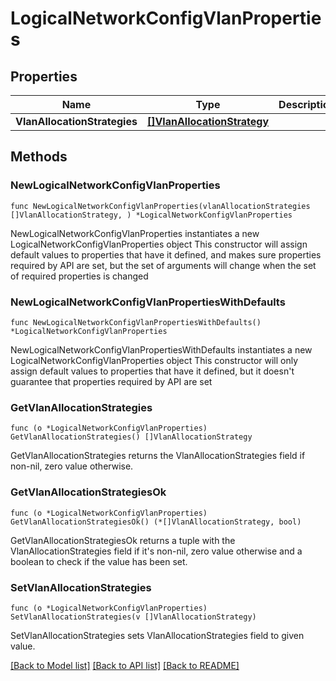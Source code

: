 # LogicalNetworkConfigVlanProperties

## Properties

Name | Type | Description | Notes
------------ | ------------- | ------------- | -------------
**VlanAllocationStrategies** | [**[]VlanAllocationStrategy**](VlanAllocationStrategy.md) |  | 

## Methods

### NewLogicalNetworkConfigVlanProperties

`func NewLogicalNetworkConfigVlanProperties(vlanAllocationStrategies []VlanAllocationStrategy, ) *LogicalNetworkConfigVlanProperties`

NewLogicalNetworkConfigVlanProperties instantiates a new LogicalNetworkConfigVlanProperties object
This constructor will assign default values to properties that have it defined,
and makes sure properties required by API are set, but the set of arguments
will change when the set of required properties is changed

### NewLogicalNetworkConfigVlanPropertiesWithDefaults

`func NewLogicalNetworkConfigVlanPropertiesWithDefaults() *LogicalNetworkConfigVlanProperties`

NewLogicalNetworkConfigVlanPropertiesWithDefaults instantiates a new LogicalNetworkConfigVlanProperties object
This constructor will only assign default values to properties that have it defined,
but it doesn't guarantee that properties required by API are set

### GetVlanAllocationStrategies

`func (o *LogicalNetworkConfigVlanProperties) GetVlanAllocationStrategies() []VlanAllocationStrategy`

GetVlanAllocationStrategies returns the VlanAllocationStrategies field if non-nil, zero value otherwise.

### GetVlanAllocationStrategiesOk

`func (o *LogicalNetworkConfigVlanProperties) GetVlanAllocationStrategiesOk() (*[]VlanAllocationStrategy, bool)`

GetVlanAllocationStrategiesOk returns a tuple with the VlanAllocationStrategies field if it's non-nil, zero value otherwise
and a boolean to check if the value has been set.

### SetVlanAllocationStrategies

`func (o *LogicalNetworkConfigVlanProperties) SetVlanAllocationStrategies(v []VlanAllocationStrategy)`

SetVlanAllocationStrategies sets VlanAllocationStrategies field to given value.



[[Back to Model list]](../README.md#documentation-for-models) [[Back to API list]](../README.md#documentation-for-api-endpoints) [[Back to README]](../README.md)


